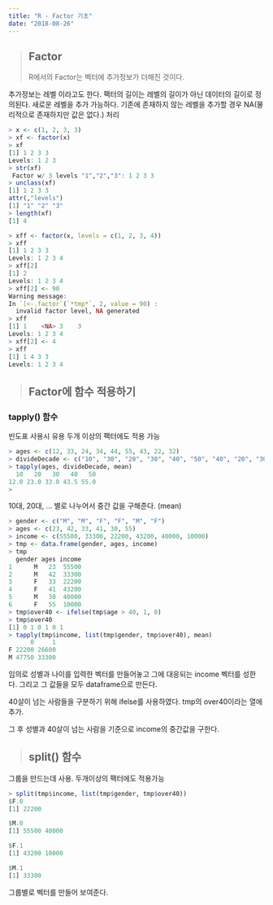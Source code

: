 ```yaml
---
title: "R - Factor 기초"
date: "2018-08-26"
---
```


> ## Factor
>
> R에서의 Factor는 벡터에 추가정보가 더해진 것이다.

추가정보는 레벨 이라고도 한다.
팩터의 길이는 레벨의 길이가 아닌 데이터의 길이로 정의된다.
새로운 레벨을 추가 가능하다.
기존에 존재하지 않는 레벨을 추가할 경우 NA(물리적으로 존재하지만 값은 없다.) 처리

```R
> x <- c(1, 2, 3, 3)
> xf <- factor(x)
> xf
[1] 1 2 3 3
Levels: 1 2 3
> str(xf)
 Factor w/ 3 levels "1","2","3": 1 2 3 3
> unclass(xf)
[1] 1 2 3 3
attr(,"levels")
[1] "1" "2" "3"
> length(xf)
[1] 4
```

```R
> xff <- factor(x, levels = c(1, 2, 3, 4))
> xff
[1] 1 2 3 3
Levels: 1 2 3 4
> xff[2]
[1] 2
Levels: 1 2 3 4
> xff[2] <- 90
Warning message:
In `[<-.factor`(`*tmp*`, 2, value = 90) :
  invalid factor level, NA generated
> xff
[1] 1    <NA> 3    3
Levels: 1 2 3 4
> xff[2] <- 4
> xff
[1] 1 4 3 3
Levels: 1 2 3 4

```

> ## Factor에 함수 적용하기

### tapply() 함수

빈도표 사용시 유용
두개 이상의 팩터에도 적용 가능

```R
> ages <- c(12, 33, 24, 34, 44, 55, 43, 22, 32)
> divideDecade <- c("10", "30", "20", "30", "40", "50", "40", "20", "30")
> tapply(ages, divideDecade, mean)
  10   20   30   40   50
12.0 23.0 33.0 43.5 55.0
>
```

10대, 20대, ... 별로 나누어서 중간 값을 구해준다. (mean)

```R
> gender <- c("M", "M", "F", "F", "M", "F")
> ages <- c(23, 42, 33, 41, 30, 55)
> income <- c(55500, 33300, 22200, 43200, 40000, 10000)
> tmp <- data.frame(gender, ages, income)
> tmp
  gender ages income
1      M   23  55500
2      M   42  33300
3      F   33  22200
4      F   41  43200
5      M   30  40000
6      F   55  10000
> tmp$over40 <- ifelse(tmp$age > 40, 1, 0)
> tmp$over40
[1] 0 1 0 1 0 1
> tapply(tmp$income, list(tmp$gender, tmp$over40), mean)
      0     1
F 22200 26600
M 47750 33300
```

임의로 성별과 나이를 입력한 벡터를 만들어놓고 그에 대응되는 income 벡터를 성한다. 그리고 그 값들을 모두 dataframe으로 만든다.

40살이 넘는 사람들을 구분하기 위해 ifelse를 사용하였다. tmp의 over40이라는 열에 추가.

그 후 성별과 40살이 넘는 사람을 기준으로 income의 중간값을 구한다.

> ## split() 함수

그룹을 만드는데 사용. 두개이상의 팩터에도 적용가능

```R
> split(tmp$income, list(tmp$gender, tmp$over40))
$F.0
[1] 22200

$M.0
[1] 55500 40000

$F.1
[1] 43200 10000

$M.1
[1] 33300
```

그룹별로 벡터를 만들어 보여준다.
